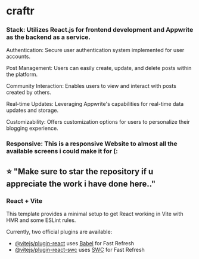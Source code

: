 # craftr 
### Stack: Utilizes React.js for frontend development and Appwrite as the backend as a service.

Authentication: Secure user authentication system implemented for user accounts.  

Post Management: Users can easily create, update, and delete posts within the platform.

Community Interaction: Enables users to view and interact with posts created by others.

Real-time Updates: Leveraging Appwrite's capabilities for real-time data updates and storage.

Customizability: Offers customization options for users to personalize their blogging experience.

### Responsive: This is a responsive Website to almost all the available screens i could make it for (:

## ⭐ "Make sure to star the repository if u appreciate the work i have done here.."

### React + Vite


This template provides a minimal setup to get React working in Vite with HMR and some ESLint rules.

Currently, two official plugins are available:

- [@vitejs/plugin-react](https://github.com/vitejs/vite-plugin-react/blob/main/packages/plugin-react/README.md) uses [Babel](https://babeljs.io/) for Fast Refresh
- [@vitejs/plugin-react-swc](https://github.com/vitejs/vite-plugin-react-swc) uses [SWC](https://swc.rs/) for Fast Refresh
